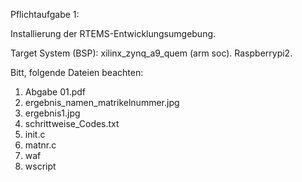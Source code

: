 Pflichtaufgabe 1:

Installierung der RTEMS-Entwicklungsumgebung.

Target System (BSP): xilinx_zynq_a9_quem (arm soc). Raspberrypi2.


Bitt, folgende Dateien beachten:

  1. Abgabe 01.pdf
  2. ergebnis_namen_matrikelnummer.jpg
  3. ergebnis1.jpg
  4. schrittweise_Codes.txt
  5. init.c
  6. matnr.c
  7. waf
  8. wscript
